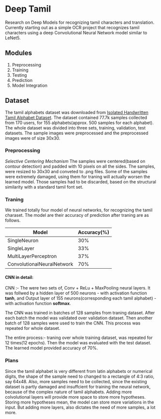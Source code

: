 # Deep Tamil
Research on Deep Models for recognizing tamil characters and translation. Currently starting out as a simple OCR project that recognizes tamil characters using a deep Convolutional Neural Network model similar to LeNet5. 


## Modules
1. Preprocessing
2. Training 
3. Testing
4. Prediction
5. Model Integration

## Dataset
The tamil alphabets dataset was downloaded from [Isolated Handwritten Tamil Alphabet Dataset](https://lipitk.sourceforge.net/datasets/tamilchardata.htm). The dataset contained 77.7k samples collected from 170 users, for 155 alphabets(approx. 500 samples for each alphabet). The whole dataset was divided into three sets, training, validation, test datasets. The sample images were preprocessed and the preprocessed images were of size 30x30.

### Preprocessing

*Selective Centering Mechanism*
The samples were centered(based on contour detection) and padded with 10 pixels on all the sides. The samples, were resized to 30x30 and conveted to .png files. Some of the samples were extremely damaged, using them for traning will actually worsen the learned model. Those samples had to be discarded, based on the structural similarity with a standard tamil font set. 

### Traning

We trained totally four model of neural networks, for recognizing the tamil charaset. The model are their accuracy of prediction after traning are as follows.


Model                      | Accuracy(%) 
---------------------------|------------
SingleNeuron               |         30%
SingleLayer                |         33%
MultiLayerPerceptron       |         37%
ConvolutionalNeuralNetwork |         70%


#### CNN in detail:
CNN :- The were two sets of, Conv + ReLu + MaxPooling neural layers. 
It was follwed by a hidden layer of 500 neurons - with activation function **tanh**, and
Output layer of 155 neurons(corresponding each tamil alphabet) - with activation function **softmax**.

The CNN was trained in batches of 128 samples from traning dataset. After each batch the model was validated over validation dataset. 
Then another batch of 128 samples were used to train the CNN. This process was repeated for whole dataset. 

The entire process:- traning over whole training dataset, was repeated for 12 times(12 epochs). Then the model was evaluated with the test dataset. The learned model provided accuracy of 70%.

  


### Plans
Since the tamil alphabet is very different from latin alphabets or numerical digits, the shape of the sample need to changed to a rectangle of 4:3 ratio, say 64x48. 
Also, more samples need to be collected, since the existing dataset is partly damaged and insuffcient for training the neural network, because of the complex nature of tamil alphabets. 
Adding more colvolutional layers will provide more space to store more hypotheses. Storing more hypotheses mean, the model can store more variations in the input. But adding more layers, also dictates the need of more samples, a lot more.
